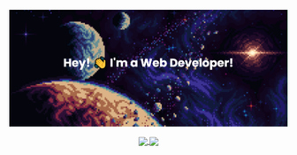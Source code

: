 [![MasterHead](https://github.com/c1c3ro/c1c3ro/blob/3ac3ea6675679fae035d8ddb27052fb159ff5172/banner%20(5).png)](https://github.com/c1c3ro)

<div align="center"><a href="https://github.com/anuraghazra/github-readme-stats">
  <img height=200 align="center" src="https://github-readme-stats-ten-iota-45.vercel.app/api?username=c1c3ro&show_icons=true&theme=radical" />
</a>  
<a href="https://github.com/anuraghazra/convoychat">
  <img height=200 align="center" src="https://github-readme-stats-ten-iota-45.vercel.app/api/top-langs/?username=c1c3ro&layout=compact&langs_count=5&card_width=320""/>
</a></div>


<!--
**c1c3ro/c1c3ro** is a ✨ _special_ ✨ repository because its `README.md` (this file) appears on your GitHub profile.

Here are some ideas to get you started:

- 🔭 I’m currently working on ...
- 🌱 I’m currently learning ...
- 👯 I’m looking to collaborate on ...
- 🤔 I’m looking for help with ...
- 💬 Ask me about ...
- 📫 How to reach me: ...
- 😄 Pronouns: ...
- ⚡ Fun fact: ...
-->
